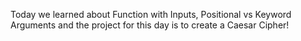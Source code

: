 Today we learned about Function with Inputs, Positional vs Keyword Arguments and the project for this day is to create a Caesar Cipher!